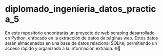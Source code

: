 # diplomado_ingenieria_datos_practica_5
En este repositorio encontrarás un proyecto de web scraping desarrollado en Python, enfocado en la extracción de datos de páginas web. Estos datos serán almacenados en una base de datos relacional SQLite, permitiendo un acceso rápido y organizado a la información extraída. 🌐🐍
